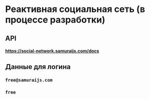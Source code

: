 # Реактивная социальная сеть (в процессе разработки)

## API

#### https://social-network.samuraijs.com/docs

## Данные для логина

### `free@samuraijs.com`
### `free`

